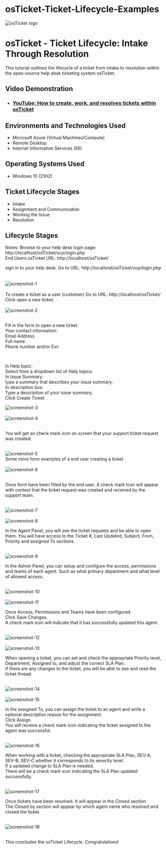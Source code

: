 # osTicket-Ticket-Lifecycle-Examples

<p>
<img src="https://i.imgur.com/Clzj7Xs.png" alt="osTicket logo"/>
</p>

<h1>osTicket - Ticket Lifecycle: Intake Through Resolution</h1>
This tutorial outlines the lifecycle of a ticket from intake to resolution within the open-source help desk ticketing system osTicket.<br />


<h2>Video Demonstration</h2>

- ### [YouTube: How to create, work, and resolves tickets within osTicket](https://www.youtube.com)

<h2>Environments and Technologies Used</h2>

- Microsoft Azure (Virtual Machines/Compute)
- Remote Desktop
- Internet Information Services (IIS)

<h2>Operating Systems Used </h2>

- Windows 10</b> (21H2)

<h2>Ticket Lifecycle Stages</h2>

- Intake
- Assignment and Communication
- Working the Issue
- Resolution

<h2>Lifecycle Stages</h2>


Notes:
Browse to your help desk login page: http://localhost/osTicket/scp/login.php  
End Users osTicket URL: http://localhost/osTicket/ 

sign in to your help desk. Go to URL: http://localhost/osTicket/scp/login.php  
<br>
<br>
<img src="https://iili.io/dVhEwXI.png" alt="screenshot-1">
<br> 
<br>
To create a ticket as a user (customer) Go to URL: http://localhost/osTicket/  <br>
Click open a new ticket. 
<br>
<br>
<img src="https://iili.io/dVhE0qF.png" alt="screenshot-2">
<br>
<br>
<p>Fill in the form to open a new ticket.<br>
Your contact information:<br>
Email Address<br>
Full name<br>
Phone number and/or Ext:<br>
</p>
<br>
<p>
In Help topic: <br>
Select from a dropdown list of Help topics. <br>
In Issue Summary: <br>
type a summary that describes your issue summary. <br>
In description box: <br>
Type a description of your issue summary. <br>
Click Create Ticket. <br>
</p>


<img src="https://iili.io/dVhEcs1.png" alt="screenshot-3">
<br>
<br>
<img src="https://iili.io/dVhEaWP.png" alt="screenshot-4">
<br>
<br>
<p>You will get an check mark icon on screen that your support ticket request was created.</p> 
<br>
<img src="https://iili.io/dVhEMdJ.png" alt="screenshot-5">
<br>
Some more form examples of a end user creating a ticket.
<br>
<br>
<img src="https://iili.io/dVhEWeR.png" alt="screenshot-6">
<br>
<br>
<p>Once form have been filled by the end user.
A check mark icon will appear with context that the ticket request was created and
received by the support team.</p> 
<br>
<img src="https://iili.io/dVhEXbp.png" alt="screenshot-7">
<br> 
<br>
<img src="https://iili.io/dVhENst.png" alt="screenshot-8">
<br>
<p>In the Agent Panel, you will see the ticket requests and be able to open them.
You will have access to the Ticket #, Last Updated, Subject, From, Priority and assigned To sections.</p>
<br>
<img src="https://iili.io/dVhEeqX.png" alt="screenshot-9">
<br>
<p>In the Admin Panel, you can setup and configure the access, permissions and teams of each agent. Such as what primary department and what level of allowed access. </p>
<br>
<img src="https://iili.io/dVhEk1n.png" alt="screenshot-10">
<br>
<br>
<img src="https://iili.io/dVhEvgs.png" alt="screenshot-11">
<br>
<p>Once Access, Permissions and Teams have been configured.<br>
Click Save Changes. <br>
A check mark icon will indicate that it has successfully updated this agent. </p>
<br>
<img src="https://iili.io/dVhEge4.png" alt="screenshot-12">
<br>
<br>
<img src="https://iili.io/dVhE6I2.png" alt="screenshot-13">
<br>
<p>When opening a ticket, you can set and check the appropriate Priority level, Department, Assigned to, and adjust the correct SLA Plan.<br>
If there are any changes to the ticket, you will be able to see and read the ticket thread. </p>
<br>
<img src="https://iili.io/dVhEPXS.png" alt="screenshot-14">
<br>
<br>
<img src="https://iili.io/dVhEiL7.png" alt="screenshot-15">
<br>
<p>In the assigned To, you can assign the ticket to an agent and write a optional description reason for the assignment. <br>
Click Assign. <br>
You will receive a check mark icon indicating the ticket assigned to the agent was successful. </p>
<br>
<img src="https://iili.io/dVhEQ1e.png" alt="screenshot-16">
<br>
<p>When working with a ticket, checking the appropriate SLA Plan, SEV-A, SEV-B, SEV-C whether it corresponds to its severity level.<br>
If a updated change to SLA Plan is needed.<br>
There will be a check mark icon indicating the SLA Plan updated successfully. 
</p>
<br>
<img src="https://iili.io/dVhEmkx.png" alt="screenshot-17">
<br>
<p>Once tickets have been resolved. It will appear in the Closed section. <br>
The Closed by section will appear by which agent name who resolved and closed the ticket. </p>
<br>
<img src="https://iili.io/dVhGHhB.png" alt="screenshot-18">
<br>
<br>
<p>This concludes the osTicket Lifecycle. Congratulations!</p>


